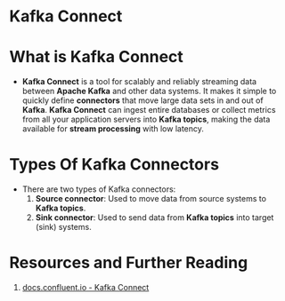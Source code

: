 # Kafka Connect

# What is Kafka Connect

- **Kafka Connect** is a tool for scalably and reliably streaming data between **Apache Kafka** and other data systems. It makes it simple to quickly define **connectors** that move large data sets in and out of **Kafka**. **Kafka Connect** can ingest entire databases or collect metrics from all your application servers into **Kafka topics**, making the data available for **stream processing** with low latency.

# Types Of Kafka Connectors

- There are two types of Kafka connectors:
  1. **Source connector**: Used to move data from source systems to **Kafka topics**.
  2. **Sink connector**: Used to send data from **Kafka topics** into target (sink) systems.

# Resources and Further Reading

1. [docs.confluent.io - Kafka Connect](https://docs.confluent.io/platform/current/connect/index.html)

